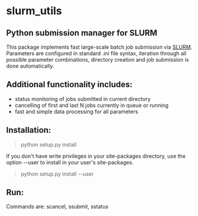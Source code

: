 # slurm_utils
## Python submission manager for SLURM

This package implements fast large-scale batch job submission via [SLURM](https://slurm.schedmd.com/). Parameters are configured in standard .ini file syntax,
iteration through all possible parameter combinations, directory creation and job submission is done automatically.

## Additional functionality includes:
- status monitoring of jobs submitted in current directory
- cancelling of first and last N jobs currently in queue or running
- fast and simple data processing for all parameters


## Installation:

> python setup.py install

If you don't have write privileges in your site-packages directory, use the option --user to install in your user's site-packages.

> python setup.py install --user


## Run:

Commands are: scancel, ssubmit, sstatus
